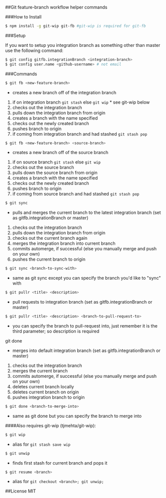 ##Git feature-branch workflow helper commands

###How to Install

```sh
$ npm install -g git-wip git-fb #git-wip is required for git-fb
```

###Setup

If you want to setup you integration branch as something other than master use the following command:
```sh
$ git config gitfb.integrationBranch <integration-branch>
$ git config user.name <github-username> # not email
```

###Commands

```sh
$ git fb <new-feature-branch>
```
* creates a new branch off of the integration branch
1) if on integration branch ```git stash``` else ```git wip``` * see git-wip below
2) checks out the integration branch
3) pulls down the integration branch from origin
4) creates a branch with the name specified
5) checks out the newly created branch
6) pushes branch to origin
7) if coming from integration branch and had stashed ```git stash pop```

```sh
$ git fb <new-feature-branch> <source-branch>
```
* creates a new branch off of the source branch
1) if on source branch ```git stash``` else ```git wip```
2) checks out the source branch
3) pulls down the source branch from origin
4) creates a branch with the name specified
5) checks out the newly created branch
6) pushes branch to origin
7) if coming from source branch and had stashed ```git stash pop```

```sh
$ git sync
```
* pulls and merges the current branch to the latest integration branch (set as gitfb.integrationBranch or master)
1) checks out the integration branch
2) pulls down the integration branch from origin
3) checks out the current branch again
4) merges the integration branch into current branch
5) commits automerge, if successful (else you manually merge and push on your own)
6) pushes the current branch to origin

```sh
$ git sync <branch-to-sync-with>
```
* same as git sync except you can specify the branch you'd like to "sync" with

```sh
$ git pullr <title> <description>
```
* pull requests to integration branch (set as gitfb.integrationBranch or master)

```sh
$ git pullr <title> <description> <branch-to-pull-request-to>
```
* you can specify the branch to pull-request into, just remember it is the third parameter; so description is required

git done
* merges into default integration branch (set as gitfb.integrationBranch or master)
1) checks out the integration branch
2) merges the current branch
3) commits automerge, if successful (else you manually merge and push on your own)
4) deletes current branch locally
5) deletes current branch on origin
6) pushes integration branch to origin

```sh
$ git done <branch-to-merge-into>
```
* same as git done but you can specify the branch to merge into

####Also requires git-wip (tjmehta/git-wip):

```sh
$ git wip
```
* alias for ```git stash save wip```


```sh
$ git unwip
```
* finds first stash for current branch and pops it


```sh
$ git resume <branch>
```
* alias for ```git checkout <branch>; git unwip;```


##License
MIT